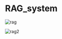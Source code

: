 # RAG_system

![rag](https://github.com/abdulrauf1290/RAG_system/assets/126774164/cf0d33a6-f8ec-4eab-abdf-f0c2da1807a2)

![rag2](https://github.com/abdulrauf1290/RAG_system/assets/126774164/7181f472-cb3a-4782-a32d-bc44e33044fb)


